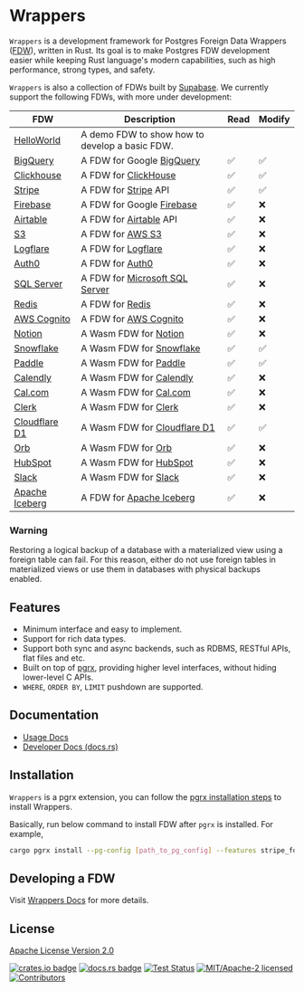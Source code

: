 # Wrappers

`Wrappers` is a development framework for Postgres Foreign Data Wrappers ([FDW](https://wiki.postgresql.org/wiki/Foreign_data_wrappers)), written in Rust. Its goal is to make Postgres FDW development easier while keeping Rust language's modern capabilities, such as high performance, strong types, and safety.

`Wrappers` is also a collection of FDWs built by [Supabase](https://www.supabase.com). We currently support the following FDWs, with more under development:

| FDW                                             | Description                                                                   | Read | Modify |
| ----------------------------------------------- | ----------------------------------------------------------------------------- | ---- | ------ |
| [HelloWorld](./wrappers/src/fdw/helloworld_fdw) | A demo FDW to show how to develop a basic FDW.                                |      |        |
| [BigQuery](./wrappers/src/fdw/bigquery_fdw)     | A FDW for Google [BigQuery](https://cloud.google.com/bigquery)                | ✅   | ✅     |
| [Clickhouse](./wrappers/src/fdw/clickhouse_fdw) | A FDW for [ClickHouse](https://clickhouse.com/)                               | ✅   | ✅     |
| [Stripe](./wrappers/src/fdw/stripe_fdw)         | A FDW for [Stripe](https://stripe.com/) API                                   | ✅   | ✅     |
| [Firebase](./wrappers/src/fdw/firebase_fdw)     | A FDW for Google [Firebase](https://firebase.google.com/)                     | ✅   | ❌     |
| [Airtable](./wrappers/src/fdw/airtable_fdw)     | A FDW for [Airtable](https://airtable.com/) API                               | ✅   | ❌     |
| [S3](./wrappers/src/fdw/s3_fdw)                 | A FDW for [AWS S3](https://aws.amazon.com/s3/)                                | ✅   | ❌     |
| [Logflare](./wrappers/src/fdw/logflare_fdw)     | A FDW for [Logflare](https://logflare.app/)                                   | ✅   | ❌     |
| [Auth0](./wrappers/src/fdw/auth0_fdw)           | A FDW for [Auth0](https://auth0.com/)                                         | ✅   | ❌     |
| [SQL Server](./wrappers/src/fdw/mssql_fdw)      | A FDW for [Microsoft SQL Server](https://www.microsoft.com/en-au/sql-server/) | ✅   | ❌     |
| [Redis](./wrappers/src/fdw/redis_fdw)           | A FDW for [Redis](https://redis.io/)                                          | ✅   | ❌     |
| [AWS Cognito](./wrappers/src/fdw/cognito_fdw)   | A FDW for [AWS Cognito](https://aws.amazon.com/cognito/)                      | ✅   | ❌     |
| [Notion](./wasm-wrappers/fdw/notion_fdw)        | A Wasm FDW for [Notion](https://www.notion.so/)                               | ✅   | ❌     |
| [Snowflake](./wasm-wrappers/fdw/snowflake_fdw)  | A Wasm FDW for [Snowflake](https://www.snowflake.com/)                        | ✅   | ✅     |
| [Paddle](./wasm-wrappers/fdw/paddle_fdw)        | A Wasm FDW for [Paddle](https://www.paddle.com/)                              | ✅   | ✅     |
| [Calendly](./wasm-wrappers/fdw/calendly_fdw)    | A Wasm FDW for [Calendly](https://www.calendly.com/)                          | ✅   | ❌     |
| [Cal.com](./wasm-wrappers/fdw/cal_fdw)          | A Wasm FDW for [Cal.com](https://www.cal.com/)                                | ✅   | ❌     |
| [Clerk](./wasm-wrappers/fdw/clerk_fdw)          | A Wasm FDW for [Clerk](https://www.clerk.com/)                                | ✅   | ❌     |
| [Cloudflare D1](./wasm-wrappers/fdw/cfd1_fdw)   | A Wasm FDW for [Cloudflare D1](https://developers.cloudflare.com/d1/)         | ✅   | ✅     |
| [Orb](./wasm-wrappers/fdw/orb_fdw)              | A Wasm FDW for [Orb](https://www.withorb.com/)                                | ✅   | ❌     |
| [HubSpot](./wasm-wrappers/fdw/hubspot_fdw)      | A Wasm FDW for [HubSpot](https://www.hubspot.com/)                            | ✅   | ❌     |
| [Slack](./wasm-wrappers/fdw/slack_fdw)          | A Wasm FDW for [Slack](https://www.slack.com/)                                | ✅   | ❌     |
| [Apache Iceberg](./wrappers/src/fdw/iceberg_fdw)| A FDW for [Apache Iceberg](https://iceberg.apache.org/)                       | ✅   | ❌     |

### Warning

Restoring a logical backup of a database with a materialized view using a foreign table can fail. For this reason, either do not use foreign tables in materialized views or use them in databases with physical backups enabled.

## Features

- Minimum interface and easy to implement.
- Support for rich data types.
- Support both sync and async backends, such as RDBMS, RESTful APIs, flat files and etc.
- Built on top of [pgrx](https://github.com/tcdi/pgrx), providing higher level interfaces, without hiding lower-level C APIs.
- `WHERE`, `ORDER BY`, `LIMIT` pushdown are supported.

## Documentation

- [Usage Docs](https://fdw.dev/)
- [Developer Docs (docs.rs)](https://docs.rs/supabase-wrappers/latest/supabase_wrappers/)

## Installation

`Wrappers` is a pgrx extension, you can follow the [pgrx installation steps](https://github.com/tcdi/pgrx#system-requirements) to install Wrappers.

Basically, run below command to install FDW after `pgrx` is installed. For example,

```bash
cargo pgrx install --pg-config [path_to_pg_config] --features stripe_fdw
```

## Developing a FDW

Visit [Wrappers Docs](https://fdw.dev/) for more details.

## License

[Apache License Version 2.0](./LICENSE)

[![crates.io badge](https://img.shields.io/crates/v/supabase-wrappers.svg)](https://crates.io/crates/supabase-wrappers)
[![docs.rs badge](https://docs.rs/supabase-wrappers/badge.svg)](https://docs.rs/supabase-wrappers)
[![Test Status](https://img.shields.io/github/actions/workflow/status/supabase/wrappers/test_wrappers.yml?branch=main&label=test)](https://github.com/supabase/wrappers/actions/workflows/test_wrappers.yml)
[![MIT/Apache-2 licensed](https://img.shields.io/crates/l/supabase-wrappers.svg)](./LICENSE)
[![Contributors](https://img.shields.io/github/contributors/supabase/wrappers)](https://github.com/supabase/wrappers/graphs/contributors)
